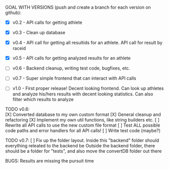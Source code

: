 



GOAL WITH VERSIONS (push and create a branch for each version on github):
 * [X] v0.2 - API calls for getting athlete
 * [X] v0.3 - Clean up database
 * [X] v0.4 - API call for getting all resultids for an athlete. API call for result by raceid
 * [X] v0.5 - API calls for getting analyzed results for an athlete
 * [ ] v0.6 - Backend cleanup, writing test code, bugfixes, etc.
 * [ ] v0.7 - Super simple frontend that can interact with API calls

 * [ ] v1.0 - First proper release! Decent looking frontend. Can look up athletes and analyze his/hers results with decent looking statistics. Can also filter which results to analyze 





TODO v0.6:  
[X] Converted database to my own custom format
[X] General cleanup and refactoring
[X] Implement my own util functions, like string builders etc.
[ ] Rewrite all API calls to use the new custom file format
[ ] Test ALL possible code paths and error handlers for all API calls!
[ ] Write test code (maybe?)


TODO v0.7:
[ ] Fix up the folder layout. Inside this "backend" folder should everything releated to the backend be
    Outside the backend folder, there should be a folder for "tests", and also move the convertDB folder out there


BUGS:
Results are missing the pursuit time






